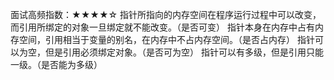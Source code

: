 面试高频指数：★★★★☆
指针所指向的内存空间在程序运行过程中可以改变，而引用所绑定的对象一旦绑定就不能改变。（是否可变）
指针本身在内存中占有内存空间，引用相当于变量的别名，在内存中不占内存空间。（是否占内存）
指针可以为空，但是引用必须绑定对象。（是否可为空）
指针可以有多级，但是引用只能一级。（是否能为多级）

